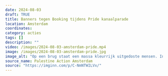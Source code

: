```yaml
---
date: 2024-08-03
draft: TRUE
title: Banners tegen Booking tijdens Pride kanaalparade
location: Amsterdam
coordinates: 
category: acties
tags: []
description: ""
video: /images/2024-08-03-amsterdam-pride.mp4
image: /images/2024-08-03-amsterdam-pride.jpg
image_alt: "Op een brug staat een massa kleurrijk uitgedoste mensen. In het midden van de brug wordt een spandoek naar beneden uitgeworpen met daarop de tekst, in rode, groene, zwarte en blauwe letters (in het Engels): 'Booking verpest onze Trots[parade]! Stop met het rozewassen van apartheid'."
source_name: Palestine Action Amsterdam
source: "https://imginn.com/p/C-NmNTWILVx/"
---
```

